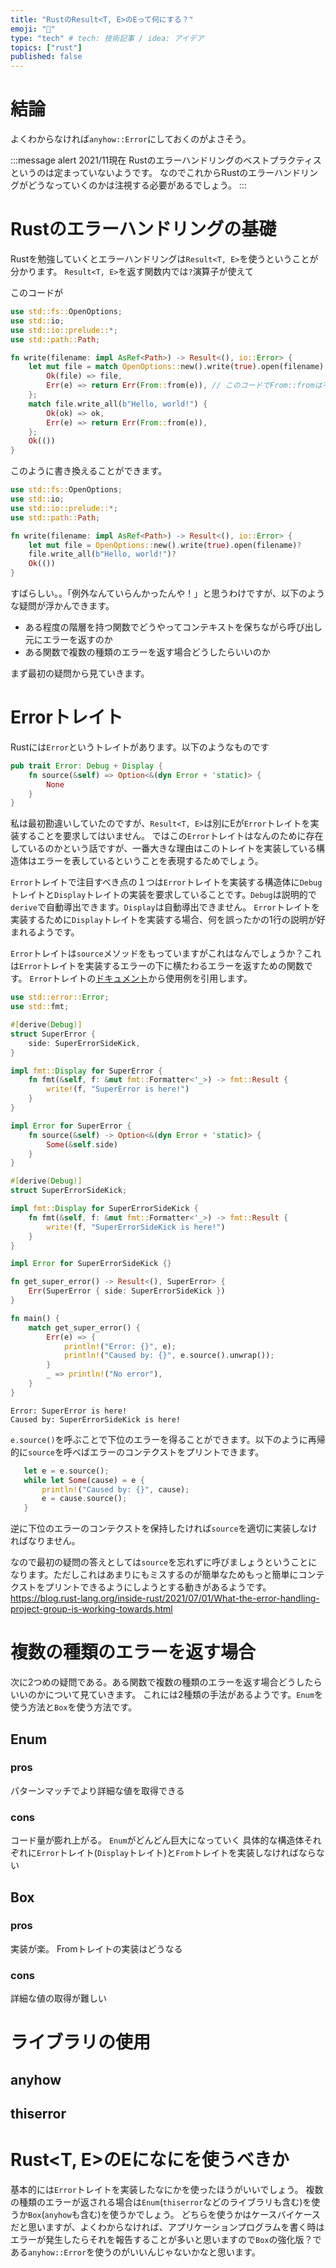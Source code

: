 ```yaml
---
title: "RustのResult<T, E>のEって何にする？"
emoji: "🦀"
type: "tech" # tech: 技術記事 / idea: アイデア
topics: ["rust"]
published: false
---
```


# 結論
よくわからなければ`anyhow::Error`にしておくのがよさそう。

:::message alert
2021/11現在 Rustのエラーハンドリングのベストプラクティスというのは定まっていないようです。
なのでこれからRustのエラーハンドリングがどうなっていくのかは注視する必要があるでしょう。
:::

# Rustのエラーハンドリングの基礎
Rustを勉強していくとエラーハンドリングは`Result<T, E>`を使うということが分かります。
`Result<T, E>`を返す関数内では`?`演算子が使えて

このコードが
```rust
use std::fs::OpenOptions;
use std::io;
use std::io::prelude::*;
use std::path::Path;

fn write(filename: impl AsRef<Path>) -> Result<(), io::Error> {
    let mut file = match OpenOptions::new().write(true).open(filename) {
        Ok(file) => file,
        Err(e) => return Err(From::from(e)), // このコードでFrom::fromは不要ですが、?の動作のdesugarを表現するために書いています。
    };
    match file.write_all(b"Hello, world!") {
        Ok(ok) => ok,
        Err(e) => return Err(From::from(e)),
    };
    Ok(())
}
```

このように書き換えることができます。

```rust
use std::fs::OpenOptions;
use std::io;
use std::io::prelude::*;
use std::path::Path;

fn write(filename: impl AsRef<Path>) -> Result<(), io::Error> {
    let mut file = OpenOptions::new().write(true).open(filename)?
    file.write_all(b"Hello, world!")?
    Ok(())
}
```

すばらしい。。「例外なんていらんかったんや！」と思うわけですが、以下のような疑問が浮かんできます。
- ある程度の階層を持つ関数でどうやってコンテキストを保ちながら呼び出し元にエラーを返すのか
- ある関数で複数の種類のエラーを返す場合どうしたらいいのか

まず最初の疑問から見ていきます。

# Errorトレイト
Rustには`Error`というトレイトがあります。以下のようなものです

```rust
pub trait Error: Debug + Display {
    fn source(&self) => Option<&(dyn Error + 'static)> {
        None
    }
}
```

私は最初勘違いしていたのですが、`Result<T, E>`は別にEが`Error`トレイトを実装することを要求してはいません。
ではこの`Error`トレイトはなんのために存在しているのかという話ですが、一番大きな理由はこのトレイトを実装している構造体はエラーを表しているということを表現するためでしょう。

`Error`トレイトで注目すべき点の１つは`Error`トレイトを実装する構造体に`Debug`トレイトと`Display`トレイトの実装を要求していることです。`Debug`は説明的で`derive`で自動導出できます。`Display`は自動導出できません。
`Error`トレイトを実装するために`Display`トレイトを実装する場合、何を誤ったかの1行の説明が好まれるようです。

`Error`トレイトは`source`メソッドをもっていますがこれはなんでしょうか？これは`Error`トレイトを実装するエラーの下に横たわるエラーを返すための関数です。
`Error`トレイトの[ドキュメント](https://doc.rust-lang.org/std/error/trait.Error.html)から使用例を引用します。

```rust
use std::error::Error;
use std::fmt;

#[derive(Debug)]
struct SuperError {
    side: SuperErrorSideKick,
}

impl fmt::Display for SuperError {
    fn fmt(&self, f: &mut fmt::Formatter<'_>) -> fmt::Result {
        write!(f, "SuperError is here!")
    }
}

impl Error for SuperError {
    fn source(&self) -> Option<&(dyn Error + 'static)> {
        Some(&self.side)
    }
}

#[derive(Debug)]
struct SuperErrorSideKick;

impl fmt::Display for SuperErrorSideKick {
    fn fmt(&self, f: &mut fmt::Formatter<'_>) -> fmt::Result {
        write!(f, "SuperErrorSideKick is here!")
    }
}

impl Error for SuperErrorSideKick {}

fn get_super_error() -> Result<(), SuperError> {
    Err(SuperError { side: SuperErrorSideKick })
}

fn main() {
    match get_super_error() {
        Err(e) => {
            println!("Error: {}", e);
            println!("Caused by: {}", e.source().unwrap());
        }
        _ => println!("No error"),
    }
}
```

```bash:実行結果
Error: SuperError is here!
Caused by: SuperErrorSideKick is here!
```

`e.source()`を呼ぶことで下位のエラーを得ることができます。以下のように再帰的に`source`を呼べばエラーのコンテクストをプリントできます。

```rust
   let e = e.source();
   while let Some(cause) = e {
       println!("Caused by: {}", cause);
       e = cause.source();
   }
```

逆に下位のエラーのコンテクストを保持したければ`source`を適切に実装しなければなりません。

なので最初の疑問の答えとしては`source`を忘れずに呼びましょうということになります。ただしこれはあまりにもミスするのが簡単なためもっと簡単にコンテクストをプリントできるようにしようとする動きがあるようです。
https://blog.rust-lang.org/inside-rust/2021/07/01/What-the-error-handling-project-group-is-working-towards.html


# 複数の種類のエラーを返す場合
次に2つめの疑問である。ある関数で複数の種類のエラーを返す場合どうしたらいいのかについて見ていきます。
これには2種類の手法があるようです。`Enum`を使う方法と`Box`を使う方法です。

## Enum

### pros
パターンマッチでより詳細な値を取得できる

### cons
コード量が膨れ上がる。
`Enum`がどんどん巨大になっていく
具体的な構造体それぞれに`Error`トレイト(`Display`トレイト)と`From`トレイトを実装しなければならない

## Box
### pros
実装が楽。
Fromトレイトの実装はどうなる

### cons
詳細な値の取得が難しい

# ライブラリの使用

## anyhow

## thiserror

# Rust<T, E>のEになにを使うべきか
基本的には`Error`トレイトを実装したなにかを使ったほうがいいでしょう。
複数の種類のエラーが返される場合は`Enum`(`thiserror`などのライブラリも含む)を使うか`Box`(`anyhow`も含む)を使うかでしょう。
どちらを使うかはケースバイケースだと思いますが、よくわからなければ、アプリケーションプログラムを書く時はエラーが発生したらそれを報告することが多いと思いますので`Box`の強化版？である`anyhow::Error`を使うのがいいんじゃないかなと思います。